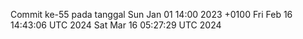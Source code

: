 Commit ke-55 pada tanggal Sun Jan 01 14:00 2023 +0100
Fri Feb 16 14:43:06 UTC 2024
Sat Mar 16 05:27:29 UTC 2024
